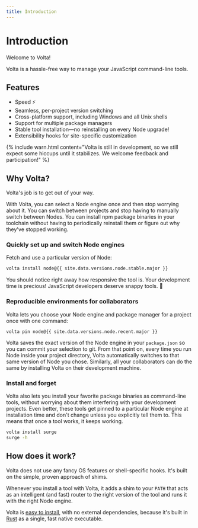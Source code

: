 ```yaml
---
title: Introduction
---
```


# Introduction

Welcome to Volta!

Volta is a hassle-free way to manage your JavaScript command-line tools.

## Features

- Speed ⚡
- Seamless, per-project version switching
- Cross-platform support, including Windows and all Unix shells
- Support for multiple package managers
- Stable tool installation—no reinstalling on every Node upgrade!
- Extensibility hooks for site-specific customization

{% include warn.html content="Volta is still in development, so we still expect some hiccups until it stabilizes. We welcome feedback and participation!" %}

## Why Volta?

Volta's job is to get out of your way.

With Volta, you can select a Node engine once and then stop worrying about it. You can switch between projects and stop having to manually switch between Nodes. You can install npm package binaries in your toolchain without having to periodically reinstall them or figure out why they've stopped working.

### Quickly set up and switch Node engines

Fetch and use a particular version of Node:
```sh
volta install node@{{ site.data.versions.node.stable.major }}
```
You should notice right away how responsive the tool is. Your development time is precious! JavaScript developers deserve snappy tools. 🙂

### Reproducible environments for collaborators

Volta lets you choose your Node engine and package manager for a project once with one command:
```
volta pin node@{{ site.data.versions.node.recent.major }}
```
Volta saves the exact version of the Node engine in your `package.json` so you can commit your selection to git. From that point on, every time you run Node inside your project directory, Volta automatically switches to that same version of Node you chose. Similarly, all your collaborators can do the same by installing Volta on their development machine.

### Install and forget

Volta also lets you install your favorite package binaries as command-line tools, without worrying about them interfering with your development projects. Even better, these tools get pinned to a particular Node engine at installation time and don't change unless you explicitly tell them to. This means that once a tool works, it keeps working.
```sh
volta install surge
surge -h
```

## How does it work?

Volta does not use any fancy OS features or shell-specific hooks. It's built on the simple, proven approach of shims.

Whenever you install a tool with Volta, it adds a shim to your `PATH` that acts as an intelligent (and fast) router to the right version of the tool and runs it with the right Node engine.

Volta is [easy to install](./getting-started/), with no external dependencies, because it's built in [Rust](https://www.rust-lang.org/) as a single, fast native executable.

